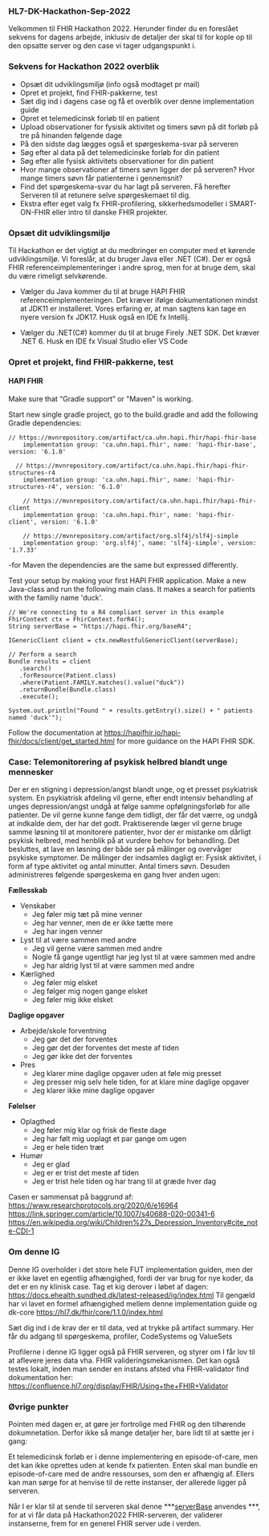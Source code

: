 ### HL7-DK-Hackathon-Sep-2022
Velkommen til FHIR Hackathon 2022. Herunder finder du en foreslået sekvens for dagens arbejde, inklusiv de detaljer der skal til for kople op til den opsatte server og den case vi tager udgangspunkt i.

### Sekvens for Hackathon 2022 overblik
* Opsæt dit udviklingsmiljø (info også modtaget pr mail)
* Opret et projekt, find FHIR-pakkerne, test
* Sæt dig ind i dagens case og få et overblik over denne implementation guide 
* Opret et telemedicinsk forløb til en patient
* Upload observationer for fysisik aktivitet og timers søvn på dit forløb på tre på hinanden følgende dage
* På den sidste dag lægges også et spørgeskema-svar på serveren
* Søg efter al data på det telemedicinske forløb for din patient
* Søg efter alle fysisk aktivitets observationer for din patient
* Hvor mange observationer af timers søvn ligger der på serveren? Hvor mange timers søvn får patienterne i gennemsnit?
* Find det spørgeskema-svar du har lagt på serveren. Få herefter Serveren til at retunere selve spørgeskemaet til dig.
* Ekstra efter eget valg fx FHIR-profilering, sikkerhedsmodeller i SMART-ON-FHIR eller intro til danske FHIR projekter.

### Opsæt dit udviklingsmiljø
Til Hackathon er det vigtigt at du medbringer en computer med et kørende udviklingsmiljø. Vi foreslår, at du bruger Java eller .NET (C#). Der er også FHIR referenceimplementeringer i andre sprog, men for at bruge dem, skal du være rimeligt selvkørende.

* Vælger du Java kommer du til at bruge HAPI FHIR referenceimplementeringen. Det kræver ifølge dokumentationen mindst at JDK11 er installeret. Vores erfaring er, at man sagtens kan tage en nyere version fx JDK17. Husk også en IDE fx Intellij.

* Vælger du .NET(C#) kommer du til at bruge Firely .NET SDK. Det kræver .NET 6. Husk en IDE fx Visual Studio eller VS Code

### Opret et projekt, find FHIR-pakkerne, test

#### HAPI FHIR
Make sure that “Gradle support” or "Maven" is working.

Start new single gradle project, go to the build.gradle and add the following Gradle dependencies:

```
// https://mvnrepository.com/artifact/ca.uhn.hapi.fhir/hapi-fhir-base
    implementation group: 'ca.uhn.hapi.fhir', name: 'hapi-fhir-base', version: '6.1.0'

  // https://mvnrepository.com/artifact/ca.uhn.hapi.fhir/hapi-fhir-structures-r4
    implementation group: 'ca.uhn.hapi.fhir', name: 'hapi-fhir-structures-r4', version: '6.1.0'

    // https://mvnrepository.com/artifact/ca.uhn.hapi.fhir/hapi-fhir-client
    implementation group: 'ca.uhn.hapi.fhir', name: 'hapi-fhir-client', version: '6.1.0'

    // https://mvnrepository.com/artifact/org.slf4j/slf4j-simple
    implementation group: 'org.slf4j', name: 'slf4j-simple', version: '1.7.33'
```

-for Maven the dependencies are the same but expressed differently.


Test your setup by making your first HAPI FHIR application. Make a new Java-class and run the following main class. It makes a search for patients with the familiy name 'duck'.

```
// We're connecting to a R4 compliant server in this example
FhirContext ctx = FhirContext.forR4();
String serverBase = "https://hapi.fhir.org/baseR4";

IGenericClient client = ctx.newRestfulGenericClient(serverBase);

// Perform a search
Bundle results = client
   .search()
   .forResource(Patient.class)
   .where(Patient.FAMILY.matches().value("duck"))
   .returnBundle(Bundle.class)
   .execute();

System.out.println("Found " + results.getEntry().size() + " patients named 'duck'");

```

Follow the documentation at https://hapifhir.io/hapi-fhir/docs/client/get_started.html for more guidance on the HAPI FHIR SDK.

### Case: Telemonitorering af psykisk helbred blandt unge mennesker
Der er en stigning i depression/angst blandt unge, og et presset psykiatrisk system. En psykiatrisk afdeling vil gerne, efter endt intensiv behandling af unges depression/angst undgå at følge samme opfølgningsforløb for alle patienter. De vil gerne kunne fange dem tidligt, der får det værre, og undgå at indkalde dem, der har det godt. Praktiserende læger vil gerne bruge samme løsning til at monitorere patienter, hvor der er mistanke om dårligt psykisk helbred, med henblik på at vurdere behov for behandling.
Det besluttes, at lave en løsning der både ser på målinger og overvåger psykiske symptomer. De målinger der indsamles dagligt er: Fysisk aktivitet, i form af type aktivitet og antal minutter. Antal timers søvn.
Desuden administreres følgende spørgeskema en gang hver anden ugen:

**Fællesskab**
* Venskaber
  * Jeg føler mig tæt på mine venner
  * Jeg har venner, men de er ikke tætte mere
  * Jeg har ingen venner
* Lyst til at være sammen med andre
  * Jeg vil gerne være sammen med andre
  * Nogle få gange ugentligt har jeg lyst til at være sammen med andre
  * Jeg har aldrig lyst til at være sammen med andre
* Kærlighed
  * Jeg føler mig elsket
  * Jeg følger mig nogen gange elsket
  * Jeg føler mig ikke elsket

**Daglige opgaver**
* Arbejde/skole forventning
  * Jeg gør det der forventes
  * Jeg gør det der forventes det meste af tiden
  * Jeg gør ikke det der forventes
* Pres
  * Jeg klarer mine daglige opgaver uden at føle mig presset
  * Jeg presser mig selv hele tiden, for at klare mine daglige opgaver
  * Jeg klarer ikke mine daglige opgaver

**Følelser**
* Oplagthed
  * Jeg føler mig klar og frisk de fleste dage
  * Jeg har følt mig uoplagt et par gange om ugen
  * Jeg er hele tiden træt
* Humør
  * Jeg er glad
  * Jeg er er trist det meste af tiden
  * Jeg er trist hele tiden og har trang til at græde hver dag

Casen er sammensat på baggrund af: 
<https://www.researchprotocols.org/2020/6/e16964>
<https://link.springer.com/article/10.1007/s40688-020-00341-6>
<https://en.wikipedia.org/wiki/Children%27s_Depression_Inventory#cite_note-CDI-1>

### Om denne IG
Denne IG overholder i det store hele FUT implementation guiden, men der er ikke lavet en egentlig afhængighed, fordi der var brug for nye koder, da det er en ny klinisk case. Tag et kig derover i løbet af dagen: <https://docs.ehealth.sundhed.dk/latest-released/ig/index.html>
Til gengæld har vi lavet en formel afhængighed mellem denne implementation guide og dk-core <https://hl7.dk/fhir/core/1.1.0/index.html>

Sæt dig ind i de krav der er til data, ved at trykke på artifact summary. Her får du adgang til spørgeskema, profiler, CodeSystems og ValueSets

Profilerne i denne IG ligger også på FHIR serveren, og styrer om I får lov til at aflevere jeres data vha. FHIR valideringsmekanismen. Det kan også testes lokalt, inden man sender en instans afsted vha FHIR-validator find dokumentation her: <https://confluence.hl7.org/display/FHIR/Using+the+FHIR+Validator>

### Øvrige punkter
Pointen med dagen er, at gøre jer fortrolige med FHIR og den tilhørende dokumnetation. Derfor ikke så mange detaljer her, bare lidt til at sætte jer i gang:

Et telemedicinsk forløb er i denne implementering en episode-of-care, men det kan ikke oprettes uden at kende fx patienten. Enten skal man bundle en episode-of-care med de andre ressourses, som den er afhængig af. Ellers kan man sørge for at henvise til de rette instanser, der allerede ligger på serveren.

Når I er klar til at sende til serveren skal denne ***[serverBase](https://hackathon2022.tcs.trifork.dev/) anvendes ***, for at vi får data på Hackathon2022 FHIR-serveren, der validerer instanserne, frem for en generel FHIR server ude i verden.

